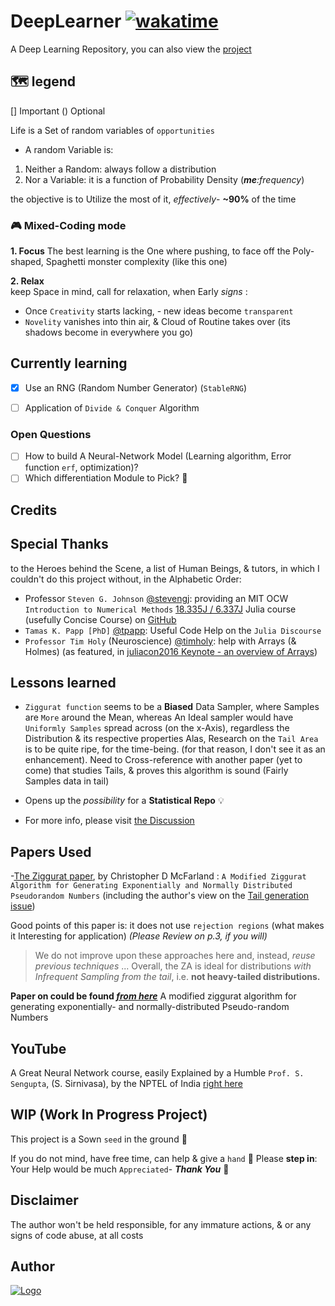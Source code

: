 # DeepLearner [![wakatime](https://wakatime.com/badge/github/adamwillisXanax/DeepLearner.svg)](https://wakatime.com/badge/github/adamwillisXanax/DeepLearner)

A Deep Learning Repository, you can also view the [project](https://github.com/users/adamwillisXanax/projects/1/views/1)

## 🗺 legend

[] Important
() Optional

Life is a Set of random variables of `opportunities`

- A random Variable is:

1. Neither a Random: always follow a distribution
2. Nor a Variable: it is a function of Probability Density (_**me**:frequency_)

the objective is to Utilize the most of it, _effectively_- **~90%** of the time

### 🎮 Mixed-Coding mode

**1. Focus**
The best learning is the One where pushing, to face off the Poly-shaped, Spaghetti monster complexity (like this one)

**2. Relax**  
keep Space in mind, call for relaxation, when Early _signs_ :

- Once `Creativity` starts lacking, - new ideas become `transparent`
- `Novelity` vanishes into thin air, & Cloud of Routine takes over (its shadows become in everywhere you go)

## Currently learning

- [x] Use an RNG (Random Number Generator) (`StableRNG`)

- [ ] Application of `Divide & Conquer` Algorithm

### Open Questions

- [ ] How to build A Neural-Network Model (Learning algorithm, Error function `erf`, optimization)?
- [ ] Which differentiation Module to Pick? 🤔
  
## Credits

## Special Thanks

to the Heroes behind the Scene, a list of Human Beings, & tutors, in which I couldn't do this project without,
in the Alphabetic Order:

- Professor `Steven G. Johnson` [@stevengj](https://github.com/stevengj): providing an MIT OCW `Introduction to Numerical Methods` [18.335J / 6.337J](https://ocw.mit.edu/courses/mathematics/18-335j-introduction-to-numerical-methods-spring-2019/) Julia course (usefully Concise Course) on [GitHub](https://github.com/mitmath/18335/tree/spring19)
- `Tamas K. Papp [PhD]` [@tpapp](https://github.com/tpapp): Useful Code Help on the `Julia Discourse`
- `Professor Tim Holy` (Neuroscience) [@timholy](https://github.com/timholy): help with Arrays (& Holmes) (as featured, in [juliacon2016 Keynote - an overview of Arrays](https://www.youtube.com/watch?v=fl0g9tHeghA))

## Lessons learned

- `Ziggurat function` seems to be a **Biased** Data Sampler, where Samples are `More` around the Mean, whereas
 An Ideal sampler would have `Uniformly Samples` spread across (on the x-Axis), regardless the Distribution & its respective properties
Alas, Research on the `Tail Area` is to be quite ripe, for the time-being.
 (for that reason, I don't see it as an enhancement). Need to Cross-reference with another paper (yet to come) that studies Tails, & proves this algorithm is sound (Fairly Samples data in tail)

- Opens up the _possibility_ for a **Statistical Repo** 💡
- For more info, please visit [the Discussion](https://github.com/adamwillisXanax/DeepLearner/discussions/12)

## Papers Used

-[The Ziggurat paper](https://arxiv.org/abs/1403.6870), by Christopher D McFarland : `A Modified Ziggurat Algorithm for Generating Exponentially and
Normally Distributed Pseudorandom Numbers` (including the author's view on the [Tail generation issue](https://github.com/adamwillisXanax/DeepLearner/discussions/12))

Good points of this paper is: it does not use `rejection regions` (what makes it Interesting for application) _(Please Review on p.3, if you will)_
>We do not improve upon these approaches here and, instead, _reuse previous techniques_
>...
>Overall, the ZA is ideal for distributions
>_with Infrequent Sampling from the tail_, i.e. **not heavy-tailed distributions.**

**Paper on could be found _[from here](https://www.ncbi.nlm.nih.gov/pmc/articles/PMC4812161/pdf/nihms-717849.pdf)_**
A modified ziggurat algorithm for generating exponentially- and normally-distributed Pseudo-random Numbers

## YouTube

A Great Neural Network course, easily Explained by a Humble `Prof. S. Sengupta`, (S. Sirnivasa), by the NPTEL of India [right here](https://www.youtube.com/watch?v=xbYgKoG4x2g&list=PL53BE265CE4A6C056)

## WIP (Work In Progress Project)

This project is a Sown `seed` in the ground 🌱

If you do not mind, have free time, can help & give a `hand` 🤝
Please **step in**: Your Help would be much `Appreciated`- **_Thank You_** 🙏

## Disclaimer

The author won't be held responsible, for any immature actions, & or any signs of code abuse, at all costs

## Author

[![Logo](https://github.com/adamwillisXanax/adamwillisXanax/blob/main/Assets/logo.png)
](https://github.com/adamwillisXanax/adamwillisXanax)
